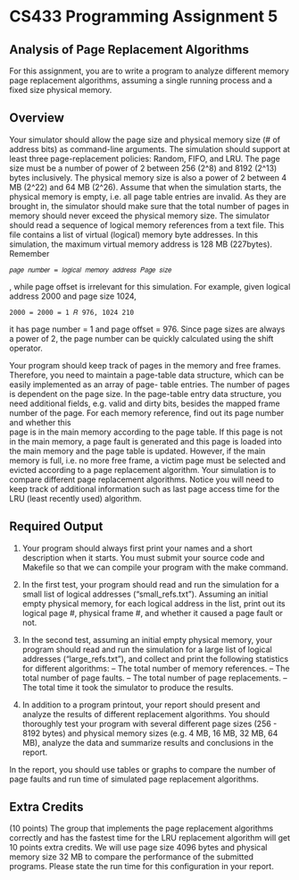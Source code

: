 # CS433 Programming Assignment 5

## Analysis of Page Replacement Algorithms

For this assignment, you are to write a program to analyze different memory page replacement algorithms, assuming a single running process and a fixed size physical memory.

## Overview

Your simulator should allow the page size and physical memory size (# of address bits) as command-line arguments. The simulation should support at least three page-replacement policies: Random, FIFO, and LRU. The page size must be a number of power of 2 between 256 (2^8) and 8192 (2^13) bytes inclusively. The physical memory size is also a power of 2 between 4 MB (2^22) and 64 MB (2^26).
Assume that when the simulation starts, the physical memory is empty, i.e. all page table entries are invalid. As they are brought in, the simulator should make sure that the total number of pages in memory should never exceed the physical memory size.
The simulator should read a sequence of logical memory references from a text file. This file contains a list of virtual (logical) memory byte addresses. In this simulation, the maximum virtual memory address is 128 MB (227bytes). Remember

``` 𝑝𝑎𝑔𝑒 𝑛𝑢𝑚𝑏𝑒𝑟 = 𝑙𝑜𝑔𝑖𝑐𝑎𝑙 𝑚𝑒𝑚𝑜𝑟𝑦 𝑎𝑑𝑑𝑟𝑒𝑠𝑠 𝑃𝑎𝑔𝑒 𝑠𝑖𝑧𝑒 ```

, while page offset is irrelevant for this simulation. For example, given logical address 2000 and page size 1024,

``` 2000 = 2000 = 1 𝑅 976, 1024 210 ```

it has page number = 1 and page offset = 976. Since page sizes are always a power of 2, the page number can be quickly calculated using the shift operator.

Your program should keep track of pages in the memory and free frames. Therefore, you need to maintain a page-table data structure, which can be easily implemented as an array of page- table entries. The number of pages is dependent on the page size. In the page-table entry data structure, you need additional fields, e.g. valid and dirty bits, besides the mapped frame number of the page. For each memory reference, find out its page number and whether this  
page is in the main memory according to the page table. If this page is not in the main memory, a page fault is generated and this page is loaded into the main memory and the page table is updated. However, if the main memory is full, i.e. no more free frame, a victim page must be selected and evicted according to a page replacement algorithm. Your simulation is to compare different page replacement algorithms. Notice you will need to keep track of additional information such as last page access time for the LRU (least recently used) algorithm.

## Required Output

1. Your program should always first print your names and a short description when it starts. You must submit your source code and Makefile so that we can compile your program with the make command.

2. In the first test, your program should read and run the simulation for a small list of logical addresses (“small_refs.txt”). Assuming an initial empty physical memory, for each logical address in the list, print out its logical page #, physical frame #, and whether it caused a page fault or not.

3. In the second test, assuming an initial empty physical memory, your program should read and run the simulation for a large list of logical addresses (“large_refs.txt”), and collect and print the following statistics for different algorithms:
    – The total number of memory references.
    – The total number of page faults.
    – The total number of page replacements.
    – The total time it took the simulator to produce the results.

4. In addition to a program printout, your report should present and analyze the results of different replacement algorithms. You should thoroughly test your program with several different page sizes (256 - 8192 bytes) and physical memory sizes (e.g. 4 MB, 16 MB, 32 MB, 64 MB), analyze the data and summarize results and conclusions in the report.

In the report, you should use tables or graphs to compare the number of page faults and run time of simulated page replacement algorithms.

## Extra Credits

(10 points) The group that implements the page replacement algorithms correctly and has the fastest time for the LRU replacement algorithm will get 10 points extra credits. We will use page
size 4096 bytes and physical memory size 32 MB to compare the performance of the submitted programs. Please state the run time for this configuration in your report.
